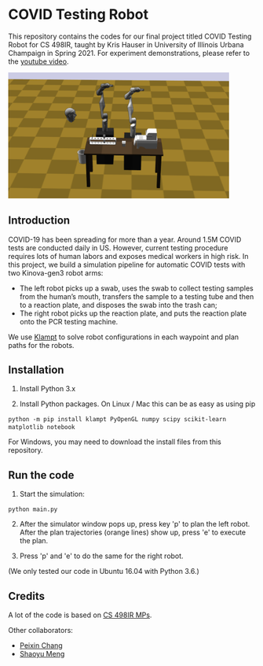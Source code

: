 # COVID Testing Robot
This repository contains the codes for our final project titled COVID Testing Robot for CS 498IR, taught by Kris Hauser in University of Illinois Urbana Champaign in Spring 2021. 
For experiment demonstrations, please refer to the [youtube video](https://www.youtube.com/watch?v=H_gwcFDu2kw).

<img src="/figures/setup.png" width="450" />

## Introduction
COVID-19 has been spreading for more than a year. Around 1.5M COVID tests are conducted daily in US.
However, current testing procedure requires lots of human labors and exposes medical workers in high risk.
In this project, we build a simulation pipeline for automatic COVID tests with two Kinova-gen3 robot arms:
- The left robot picks up a swab, uses the swab to collect testing samples from the human’s mouth, transfers the sample to a testing tube and then to a reaction plate, and disposes the swab into the trash can;
- The right robot picks up the reaction plate, and puts the reaction plate onto the PCR testing machine.


We use [Klampt](http://motion.cs.illinois.edu/software/klampt/latest/pyklampt_docs/) to solve robot configurations in each waypoint and plan paths for the robots.



## Installation
1. Install Python 3.x

2. Install Python packages. On Linux / Mac this can be as easy as using pip
```
python -m pip install klampt PyOpenGL numpy scipy scikit-learn matplotlib notebook
```
For Windows, you may need to download the install files from this repository.


## Run the code
1. Start the simulation:
```
python main.py 
```

2. After the simulator window pops up, press key 'p' to plan the left robot. After the plan trajectories (orange lines) show up, press 'e' to execute the plan.

3. Press 'p' and 'e' to do the same for the right robot.

(We only tested our code in Ubuntu 16.04 with Python 3.6.)


## Credits
A lot of the code is based on [CS 498IR MPs](https://github.com/krishauser/cs498ir_s2021).

Other collaborators:
- [Peixin Chang](https://github.com/PeixinC)
- [Shaoyu Meng](https://github.com/smeng9)